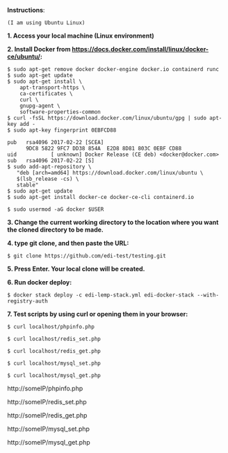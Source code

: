 **Instructions**:
```
(I am using Ubuntu Linux)
```
**1. Access your local machine (Linux environment)**

**2. Install Docker from https://docs.docker.com/install/linux/docker-ce/ubuntu/:** 
```
$ sudo apt-get remove docker docker-engine docker.io containerd runc
$ sudo apt-get update
$ sudo apt-get install \
    apt-transport-https \
    ca-certificates \
    curl \
    gnupg-agent \
    software-properties-common
$ curl -fsSL https://download.docker.com/linux/ubuntu/gpg | sudo apt-key add -
$ sudo apt-key fingerprint 0EBFCD88
    
pub   rsa4096 2017-02-22 [SCEA]
      9DC8 5822 9FC7 DD38 854A  E2D8 8D81 803C 0EBF CD88
uid           [ unknown] Docker Release (CE deb) <docker@docker.com>
sub   rsa4096 2017-02-22 [S]
$ sudo add-apt-repository \
   "deb [arch=amd64] https://download.docker.com/linux/ubuntu \
   $(lsb_release -cs) \
   stable"
$ sudo apt-get update
$ sudo apt-get install docker-ce docker-ce-cli containerd.io
```
```
$ sudo usermod -aG docker $USER
```
**3. Change the current working directory to the location where you want the cloned directory to be made.**

**4. type git clone, and then paste the URL:** 
```
$ git clone https://github.com/edi-test/testing.git
```
**5. Press Enter. Your local clone will be created.**

**6. Run docker deploy:**
```
$ docker stack deploy -c edi-lemp-stack.yml edi-docker-stack --with-registry-auth
```
**7. Test scripts by using curl or opening them in your browser:**
```
$ curl localhost/phpinfo.php

$ curl localhost/redis_set.php

$ curl localhost/redis_get.php

$ curl localhost/mysql_set.php

$ curl localhost/mysql_get.php
```

http://someIP/phpinfo.php

http://someIP/redis_set.php

http://someIP/redis_get.php

http://someIP/mysql_set.php

http://someIP/mysql_get.php

